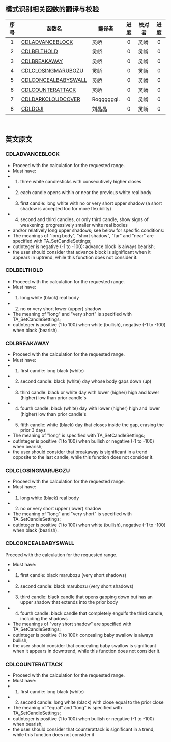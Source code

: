 ## 模式识别相关函数的翻译与校验

|序号|函数名|翻译者|进度|校对者|进度|
|:---:|-----|----|:----:|----|:----:|
|1|[CDLADVANCEBLOCK](CDLADVANCEBLOCK.md) |灵峤|0|灵峤|0| 
|2|[CDLBELTHOLD](CDLBELTHOLD.md) |灵峤|0|灵峤|0| 
|3|[CDLBREAKAWAY](CDLBREAKAWAY.md) |灵峤|0|灵峤|0| 
|4|[CDLCLOSINGMARUBOZU](CDLCLOSINGMARUBOZU.md) |灵峤|0|灵峤|0| 
|5|[CDLCONCEALBABYSWALL](CDLCONCEALBABYSWALL.md) |灵峤|0|灵峤|0| 
|6|[CDLCOUNTERATTACK](CDLCOUNTERATTACK.md) |灵峤|0|灵峤|0| 
|7|[CDLDARKCLOUDCOVER](CDLDARKCLOUDCOVER.md) |Roggggggi.|0|灵峤|0| 
|8|[CDLDOJI](CDLDOJI.md) |刘晶晶|0|灵峤|0| 
<br>

## 英文原文

### CDLADVANCEBLOCK
* Proceed with the calculation for the requested range.
* Must have:
* 1. three white candlesticks with consecutively higher closes
* 2. each candle opens within or near the previous white real body 
* 3. first candle: long white with no or very short upper shadow (a short shadow is accepted too for more flexibility)
* 4. second and third candles, or only third candle, show signs of weakening: progressively smaller white real bodies 
* and/or relatively long upper shadows; see below for specific conditions:
* The meanings of "long body", "short shadow", "far" and "near" are specified with TA_SetCandleSettings;
* outInteger is negative (-1 to -100): advance block is always bearish;
* the user should consider that advance block is significant when it appears in uptrend, while this function does not consider it.

### CDLBELTHOLD
* Proceed with the calculation for the requested range.
* Must have:
* 1. long white (black) real body
* 2. no or very short lower (upper) shadow
* The meaning of "long" and "very short" is specified with TA_SetCandleSettings;
* outInteger is positive (1 to 100) when white (bullish), negative (-1 to -100) when black (bearish).

### CDLBREAKAWAY
* Proceed with the calculation for the requested range.
* Must have:
* 1. first candle: long black (white)
* 2. second candle: black (white) day whose body gaps down (up)
* 3. third candle: black or white day with lower (higher) high and lower (higher) low than prior candle's
* 4. fourth candle: black (white) day with lower (higher) high and lower (higher) low than prior candle's
* 5. fifth candle: white (black) day that closes inside the gap, erasing the prior 3 days
* The meaning of "long" is specified with TA_SetCandleSettings;
* outInteger is positive (1 to 100) when bullish or negative (-1 to -100) when bearish;
* the user should consider that breakaway is significant in a trend opposite to the last candle, while this function does not consider it.

### CDLCLOSINGMARUBOZU
* Proceed with the calculation for the requested range.
* Must have:
* 1. long white (black) real body
* 2. no or very short upper (lower) shadow
* The meaning of "long" and "very short" is specified with TA_SetCandleSettings;
* outInteger is positive (1 to 100) when white (bullish), negative (-1 to -100) when black (bearish).

### CDLCONCEALBABYSWALL
Proceed with the calculation for the requested range.
* Must have:
* 1. first candle: black marubozu (very short shadows)
* 2. second candle: black marubozu (very short shadows)
* 3. third candle: black candle that opens gapping down but has an upper shadow that extends into the prior body
* 4. fourth candle: black candle that completely engulfs the third candle, including the shadows
* The meanings of "very short shadow" are specified with TA_SetCandleSettings;
* outInteger is positive (1 to 100): concealing baby swallow is always bullish;
* the user should consider that concealing baby swallow is significant when it appears in downtrend, while this function does not consider it.

### CDLCOUNTERATTACK
* Proceed with the calculation for the requested range.
* Must have:
* 1. first candle: long black (white)
* 2. second candle: long white (black) with close equal to the prior close
* The meaning of "equal" and "long" is specified with TA_SetCandleSettings;
* outInteger is positive (1 to 100) when bullish or negative (-1 to -100) when bearish;
* the user should consider that counterattack is significant in a trend, while this function does not consider it
